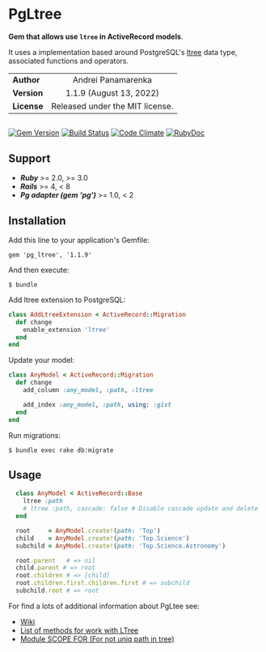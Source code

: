 # PgLtree

**Gem that allows use `ltree` in ActiveRecord models**.

It uses a implementation based around PostgreSQL's [ltree](http://www.postgresql.org/docs/current/static/ltree.html) data type, associated functions and operators.

|             |                                 |
| ----------- | :-----------------------------: |
| **Author**  |       Andrei Panamarenka        |
| **Version** |     1.1.9 (August 13, 2022)   |
| **License** | Released under the MIT license. |

##

[![Gem Version](https://badge.fury.io/rb/pg_ltree.svg)](http://badge.fury.io/rb/pg_ltree)
[![Build Status](https://github.com/sjke/pg_ltree/actions/workflows/tests.yml/badge.svg)](https://github.com/sjke/pg_ltree/actions/workflows/tests.yml)
[![Code Climate](https://codeclimate.com/github/sjke/pg_ltree/badges/gpa.svg)](https://codeclimate.com/github/sjke/pg_ltree)
[![RubyDoc](http://inch-ci.org/github/sjke/pg_ltree.svg?branch=master)](http://www.rubydoc.info/github/sjke/pg_ltree/)

## Support

* **_Ruby_** >= 2.0, >= 3.0
* **_Rails_** >= 4, < 8
* **_Pg adapter (gem 'pg')_** >= 1.0, < 2

## Installation

Add this line to your application's Gemfile:

    gem 'pg_ltree', '1.1.9'

And then execute:

    $ bundle

Add ltree extension to PostgreSQL:

```ruby
class AddLtreeExtension < ActiveRecord::Migration
  def change
    enable_extension 'ltree'
  end
end
```

Update your model:

```ruby
class AnyModel < ActiveRecord::Migration
  def change
    add_column :any_model, :path, :ltree

    add_index :any_model, :path, using: :gist
  end
end
```

Run migrations:

    $ bundle exec rake db:migrate

## Usage

```ruby
  class AnyModel < ActiveRecord::Base
    ltree :path
    # ltree :path, cascade: false # Disable cascade update and delete
  end

  root     = AnyModel.create!(path: 'Top')
  child    = AnyModel.create!(path: 'Top.Science')
  subchild = AnyModel.create!(path: 'Top.Science.Astronomy')

  root.parent   # => nil
  child.parent # => root
  root.children # => [child]
  root.children.first.children.first # => subchild
  subchild.root # => root
```

For find a lots of additional information about PgLtee see:

* [Wiki](https://github.com/sjke/pg_ltree/wiki)
* [List of methods for work with LTree](https://github.com/sjke/pg_ltree/wiki/List-of-methods-for-work-with-LTree)
* [Module SCOPE FOR (For not uniq path in tree)](https://github.com/sjke/pg_ltree/wiki/Module-SCOPED-FOR)
